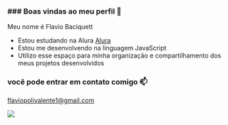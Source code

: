 ### ### Boas vindas ao meu perfil 💙

Meu nome é Flavio Baciquett

- Estou estudando na Alura [Alura](https://www.alura.com.br)
- Estou me desenvolvendo na linguagem JavaScript
- Utilizo esse espaço para minha organização e compartilhamento dos meus projetos desenvolvidos

### você pode entrar em contato comigo 📫

flaviopolivalente1@gmail.com

![](https://media.tenor.com/jkjn-FMOEocAAAAC/go-away-oops.gif)
